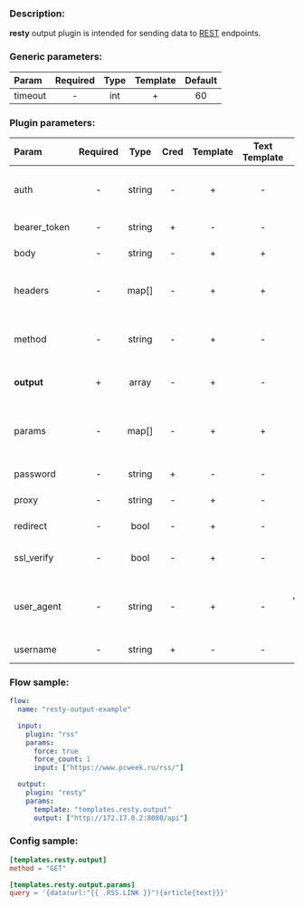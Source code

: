 ### Description:

**resty** output plugin is intended for sending data to [REST](https://en.wikipedia.org/wiki/Representational_state_transfer) endpoints.


### Generic parameters:

| Param                   | Required   | Type     | Template   | Default                 |
| :---------------------- | :--------: | :------: | :--------: | :---------------------: |
| timeout                 | -          | int      | +          | 60                      |


### Plugin parameters:

| Param        | Required   | Type     | Cred  | Template   | Text Template | Default             | Example                          | Description                               |
| :----------- | :--------: | :------: | :---: | :--------: | :-----------: | :-----------------: | :------------------------------: | :-----------------------------------      |
| auth         | -          | string   | -     | +          | -             | ""                  | "basic"                          | Auth method (basic, bearer).              |
| bearer_token | -          | string   | +     | -          | -             | ""                  | "qwerty"                         | Bearer token.                             |
| body         | -          | string   | -     | +          | +             | ""                  | "{"foo": "bar"}"                 | Request body.                             |
| headers      | -          | map[]    | -     | +          | +             | map[]               | see example                      | Dynamic list of request headers.          |
| method       | -          | string   | -     | +          | -             | "GET"               | "POST"                           | Request method (GET, POST).               |
| **output**   | +          | array    | -     | +          | -             | "[]"                | ["https://freegeoip.app/json/"]  | List of REST endpoints.                   |
| params       | -          | map[]    | -     | +          | +             | map[]               | see example                      | Dynamic list of request query parameters. |
| password     | -          | string   | +     | -          | -             | ""                  | ""                               | Basic auth password.                      |
| proxy        | -          | string   | -     | +          | -             | ""                  | "http://127.0.0.1:8080"          | Proxy settings.                           |
| redirect     | -          | bool     | -     | +          | -             | true                | false                            | Follow redirects.                         |
| ssl_verify   | -          | bool     | -     | +          | -             | true                | false                            | Verify server certificate.                |
| user_agent   | -          | string   | -     | +          | -             | "gosquito v3.0.2"   | "webchela 1.0"                   | Custom User-Agent for feed access.        |
| username     | -          | string   | +     | -          | -             | ""                  | ""                               | Basic auth username.                      |


### Flow sample:

```yaml
flow:
  name: "resty-output-example"

  input:
    plugin: "rss"
    params:
      force: true
      force_count: 1
      input: ["https://www.pcweek.ru/rss/"]

  output:
    plugin: "resty"
    params:
      template: "templates.resty.output"
      output: ["http://172.17.0.2:8080/api"]
```

### Config sample:

```toml
[templates.resty.output]
method = "GET"

[templates.resty.output.params]
query = '{data(url:"{{ .RSS.LINK }}"){article{text}}}'

```



